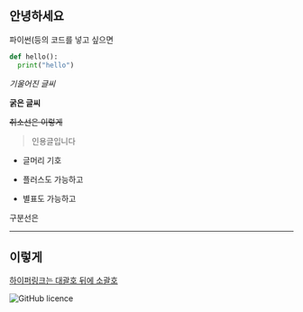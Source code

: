 ## 안녕하세요

파이썬(등의 코드를 넣고 싶으면
```python
def hello():
  print("hello")
```

*기울어진 글씨*

**굵은 글씨**

~~취소선은 이렇게~~

>인용글입니다

- 글머리 기호 

+ 플러스도 가능하고

* 별표도 가능하고

구분선은
***
이렇게
---

[하이퍼링크는 대괄호 뒤에 소괄호]()

![GitHub licence](https://img.shields.io/badge/label-click-blue.sgv)
